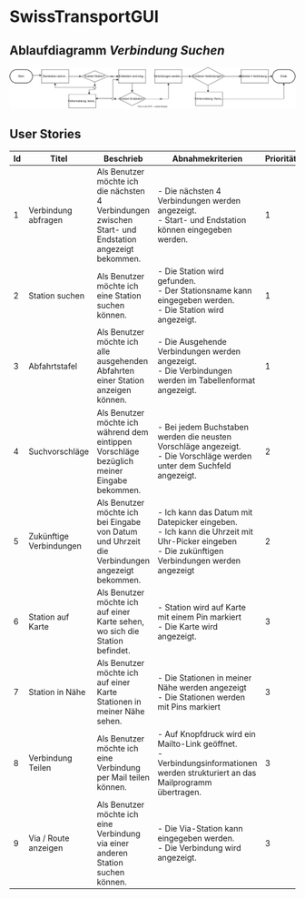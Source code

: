 # SwissTransportGUI

## Ablaufdiagramm _Verbindung Suchen_

![](.assets/Verbindungen_Suchen_Ablaufdiagramm.drawio.svg)

## User Stories

| Id   | Titel                   | Beschrieb                                                    | Abnahmekriterien                                             | Priorität |
| ---- | ----------------------- | ------------------------------------------------------------ | ------------------------------------------------------------ | --------- |
| 1    | Verbindung abfragen     | Als Benutzer möchte ich die nächsten 4 Verbindungen zwischen Start- und Endstation angezeigt bekommen. | - Die nächsten 4 Verbindungen werden angezeigt.<br />- Start- und Endstation können eingegeben werden. | 1         |
| 2    | Station suchen          | Als Benutzer möchte ich eine Station suchen können.          | - Die Station wird gefunden.<br />- Der Stationsname kann eingegeben werden.<br />- Die Station wird angezeigt. | 1         |
| 3    | Abfahrtstafel           | Als Benutzer möchte ich alle ausgehenden Abfahrten einer Station anzeigen können. | - Die Ausgehende Verbindungen werden angezeigt.<br />- Die Verbindungen werden im Tabellenformat angezeigt. | 1         |
| 4    | Suchvorschläge          | Als Benutzer möchte ich während dem eintippen Vorschläge bezüglich meiner Eingabe bekommen. | - Bei jedem Buchstaben werden die neusten Vorschläge angezeigt.<br />- Die Vorschläge werden unter dem Suchfeld angezeigt. | 2         |
| 5    | Zukünftige Verbindungen | Als Benutzer möchte ich bei Eingabe von Datum und Uhrzeit die Verbindungen angezeigt bekommen. | - Ich kann das Datum mit Datepicker eingeben.<br />- Ich kann die Uhrzeit mit Uhr-Picker eingeben<br />- Die zukünftigen Verbindungen werden angezeigt | 2         |
| 6    | Station auf Karte       | Als Benutzer möchte ich auf einer Karte sehen,  wo sich die Station befindet. | - Station wird auf Karte mit einem Pin markiert<br />- Die Karte wird angezeigt. | 3         |
| 7    | Station in Nähe         | Als Benutzer möchte ich auf einer Karte Stationen in meiner Nähe sehen. | - Die Stationen in meiner Nähe werden angezeigt<br />- Die Stationen werden mit Pins markiert | 3         |
| 8    | Verbindung Teilen       | Als Benutzer möchte ich eine Verbindung per Mail teilen können. | - Auf Knopfdruck wird ein Mailto-Link geöffnet.<br />- Verbindungsinformationen werden strukturiert an das Mailprogramm übertragen. | 3         |
| 9    | Via / Route anzeigen    | Als Benutzer möchte ich eine Verbindung via einer anderen Station suchen können. | - Die Via-Station kann eingegeben werden.<br />- Die Verbindung wird angezeigt. | 3         |

